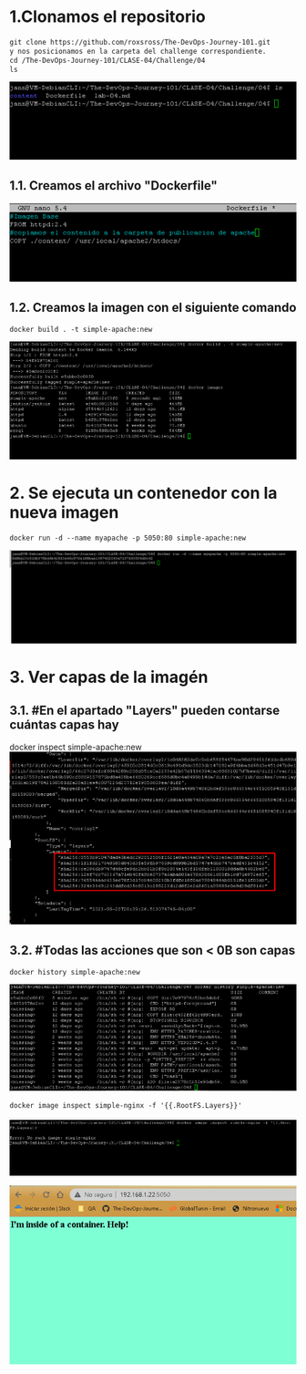 #  1.Clonamos el repositorio
    git clone https://github.com/roxsross/The-DevOps-Journey-101.git
    y nos posicionamos en la carpeta del challenge correspondiente.
    cd /The-DevOps-Journey-101/CLASE-04/Challenge/04
    ls
![](https://github.com/ivangrr/devops2023/blob/main/assets/1-clase-4-lab-04-img1-ls-.PNG)
    
    
 ## 1.1. Creamos el archivo "Dockerfile"
![](https://github.com/ivangrr/devops2023/blob/main/assets/2-clase-4-lab-04-img2-Dockerfile-.PNG)
  
    
    
 ## 1.2. Creamos la imagen con el siguiente comando
    docker build . -t simple-apache:new
![](https://github.com/ivangrr/devops2023/blob/main/assets/3-clase-4-lab-04-img3-1-2.png)
# 2. Se ejecuta un contenedor con la nueva imagen
    docker run -d --name myapache -p 5050:80 simple-apache:new
![](https://github.com/ivangrr/devops2023/blob/main/assets/4-clase-4-lab-04-img4-2-.png)

# 3. Ver capas de la imagén
 ## 3.1. #En el apartado "Layers" pueden contarse cuántas capas hay
  docker inspect simple-apache:new
![](https://github.com/ivangrr/devops2023/blob/main/assets/5-clase-4-lab-04-img5-3-1-.png)
    
 ## 3.2. #Todas las acciones que son < 0B son capas
    docker history simple-apache:new
![](https://github.com/ivangrr/devops2023/blob/main/assets/6-clase-4-lab-04-img6-3-2-.png)
    
    docker image inspect simple-nginx -f '{{.RootFS.Layers}}'
![](https://github.com/ivangrr/devops2023/blob/main/assets/7-clase-4-lab-04-img2-3-2-2-.png)
    
![VISTA DE SITIO WEB](https://github.com/ivangrr/devops2023/blob/main/assets/8-clase-4-lab-04-img2-preview-web-.png)

